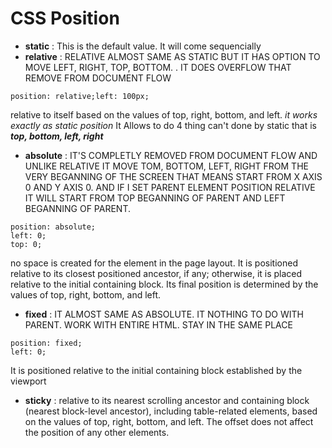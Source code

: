 # CSS Position

 - **static** : This is the default value.
    It will come sequencially 
 - **relative** : RELATIVE ALMOST SAME AS STATIC BUT IT HAS OPTION TO MOVE LEFT, RIGHT, TOP, BOTTOM. . IT DOES OVERFLOW THAT REMOVE FROM DOCUMENT FLOW

 `position: relative;left: 100px;`

 relative to itself based on the values of top, right, bottom, and left. *it works exactly as static position*  It Allows to do 4 thing can't done by static that is ***top, bottom, left, right***
 
 - **absolute** : IT'S COMPLETLY REMOVED FROM DOCUMENT FLOW AND UNLIKE RELATIVE IT MOVE TOM, BOTTOM, LEFT, RIGHT FROM THE VERY BEGANNING OF THE SCREEN THAT MEANS START FROM X AXIS 0 AND Y AXIS 0. AND IF I SET PARENT ELEMENT POSITION RELATIVE IT WILL START FROM TOP BEGANNING OF PARENT  AND LEFT BEGANNING OF PARENT.


 ```
position: absolute;
left: 0;
top: 0;
 ```
 
 no space is created for the element in the page layout. It is positioned relative to its closest positioned ancestor, if any; otherwise, it is placed relative to the initial containing block. Its final position is determined by the values of top, right, bottom, and left.
 
 - **fixed** : IT ALMOST SAME AS ABSOLUTE. IT NOTHING TO DO WITH PARENT. WORK WITH ENTIRE HTML. STAY IN THE SAME PLACE 

 ```
position: fixed;
left: 0;
 ```

 It is positioned relative to the initial containing block established by the viewport
 - **sticky** : relative to its nearest scrolling ancestor and containing block (nearest block-level ancestor), including table-related elements, based on the values of top, right, bottom, and left. The offset does not affect the position of any other elements.